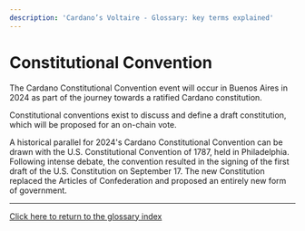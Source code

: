 ```yaml
---
description: 'Cardano’s Voltaire - Glossary: key terms explained'
---
```


# Constitutional Convention

The Cardano Constitutional Convention event will occur in Buenos Aires in 2024 as part of the journey towards a ratified Cardano constitution.

Constitutional conventions exist to discuss and define a draft constitution, which will be proposed for an on-chain vote.

A historical parallel for 2024's Cardano Constitutional Convention can be drawn with the U.S. Constitutional Convention of 1787, held in Philadelphia. Following intense debate, the convention resulted in the signing of the first draft of the U.S. Constitution on September 17. The new Constitution replaced the Articles of Confederation and proposed an entirely new form of government.

***

[Click here to return to the glossary index](../../../cardano/cardano-governance/key-terms/general-glossary/)
